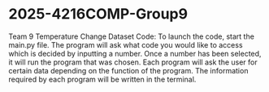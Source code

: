 # 2025-4216COMP-Group9
Team 9 Temperature Change Dataset Code:
To launch the code, start the main.py file. The program will ask what code you would like to access which is decided by inputting a number. Once a number has been selected, it will run the program that was chosen.
Each program will ask the user for certain data depending on the function of the program. 
The information required by each program will be written in the terminal.
